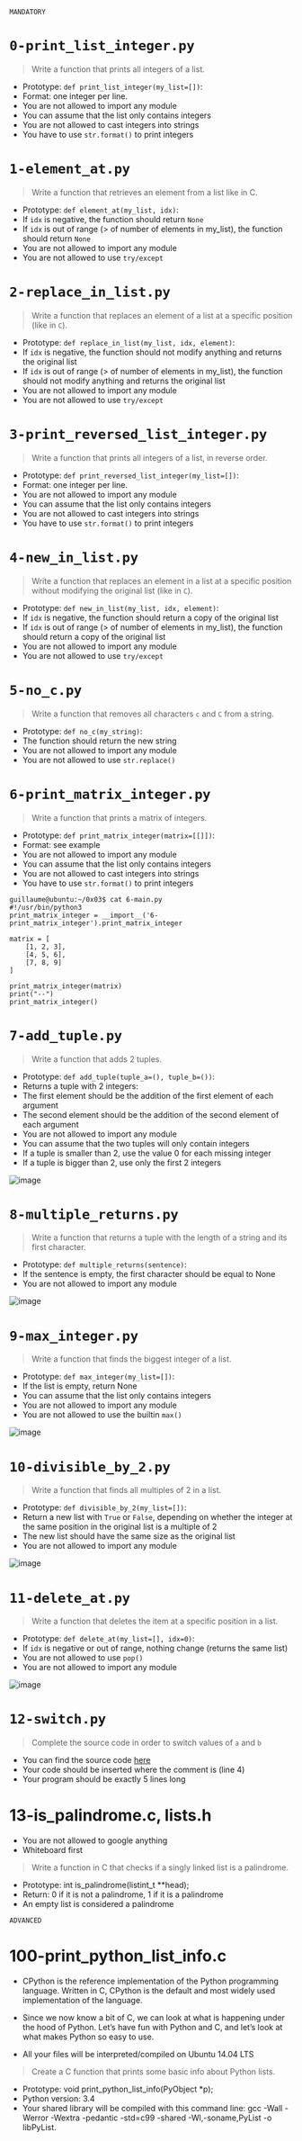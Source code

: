 
 ``` MANDATORY ```

# `0-print_list_integer.py`

> Write a function that prints all integers of a list.

- Prototype: `def print_list_integer(my_list=[])`:
- Format: one integer per line.
- You are not allowed to import any module
- You can assume that the list only contains integers
- You are not allowed to cast integers into strings
- You have to use `str.format()` to print integers

  
# `1-element_at.py`

> Write a function that retrieves an element from a list like in C.

- Prototype: `def element_at(my_list, idx)`:
- If `idx` is negative, the function should return `None`
- If `idx` is out of range (> of number of elements in my_list), the function should return `None`
- You are not allowed to import any module
- You are not allowed to use `try/except`

  
# `2-replace_in_list.py`

> Write a function that replaces an element of a list at a specific position (like in `C`).

- Prototype: `def replace_in_list(my_list, idx, element)`:
- If `idx` is negative, the function should not modify anything and returns the original list
- If `idx` is out of range (> of number of elements in my_list), the function should not modify anything and returns the original list
- You are not allowed to import any module
- You are not allowed to use `try/except`

  
# `3-print_reversed_list_integer.py`

> Write a function that prints all integers of a list, in reverse order.

- Prototype: `def print_reversed_list_integer(my_list=[])`:
- Format: one integer per line.
- You are not allowed to import any module
- You can assume that the list only contains integers
- You are not allowed to cast integers into strings
- You have to use `str.format()` to print integers

  
# `4-new_in_list.py`

> Write a function that replaces an element in a list at a specific position without modifying the original list (like in `C`).

- Prototype: `def new_in_list(my_list, idx, element)`:
- If `idx` is negative, the function should return a copy of the original list
- If `idx` is out of range (> of number of elements in my_list), the function should return a copy of the original list
- You are not allowed to import any module
- You are not allowed to use `try/except`

  
# `5-no_c.py`

> Write a function that removes all characters `c` and `C` from a string.

- Prototype: `def no_c(my_string)`:
- The function should return the new string
- You are not allowed to import any module
- You are not allowed to use `str.replace()`

  
# `6-print_matrix_integer.py`

> Write a function that prints a matrix of integers.

- Prototype: `def print_matrix_integer(matrix=[[]])`:
- Format: see example
- You are not allowed to import any module
- You can assume that the list only contains integers
- You are not allowed to cast integers into strings
- You have to use `str.format()` to print integers

```
guillaume@ubuntu:~/0x03$ cat 6-main.py
#!/usr/bin/python3
print_matrix_integer = __import__('6-print_matrix_integer').print_matrix_integer

matrix = [
    [1, 2, 3],
    [4, 5, 6],
    [7, 8, 9]
]

print_matrix_integer(matrix)
print("--")
print_matrix_integer()

```

  
# `7-add_tuple.py`

> Write a function that adds 2 tuples.

- Prototype: `def add_tuple(tuple_a=(), tuple_b=())`:
- Returns a tuple with 2 integers:
- The first element should be the addition of the first element of each argument
- The second element should be the addition of the second element of each argument
- You are not allowed to import any module
- You can assume that the two tuples will only contain integers
- If a tuple is smaller than 2, use the value 0 for each missing integer
- If a tuple is bigger than 2, use only the first 2 integers

![image](https://github.com/richie-omondi/alx-higher_level_programming/assets/69873039/756b8590-9a4c-4cf5-a559-257b03cbf46f)

# `8-multiple_returns.py`

> Write a function that returns a tuple with the length of a string and its first character.

- Prototype: `def multiple_returns(sentence)`:
- If the sentence is empty, the first character should be equal to None
- You are not allowed to import any module

![image](https://github.com/richie-omondi/alx-higher_level_programming/assets/69873039/666c9981-ba93-42a5-85af-a2df7d34691d)

# `9-max_integer.py`

> Write a function that finds the biggest integer of a list.

- Prototype: `def max_integer(my_list=[])`:
- If the list is empty, return None
- You can assume that the list only contains integers
- You are not allowed to import any module
- You are not allowed to use the builtin `max()`

![image](https://github.com/richie-omondi/alx-higher_level_programming/assets/69873039/a7264427-05db-4c62-9249-070dac7fe59e)
  
# `10-divisible_by_2.py`

> Write a function that finds all multiples of 2 in a list.

- Prototype: `def divisible_by_2(my_list=[])`:
- Return a new list with `True` or `False`, depending on whether the integer at the same position in the original list is a multiple of 2
- The new list should have the same size as the original list
- You are not allowed to import any module

![image](https://github.com/richie-omondi/alx-higher_level_programming/assets/69873039/269ebc7e-41b0-480f-ad1c-ac2b55578145)
  
# `11-delete_at.py`

> Write a function that deletes the item at a specific position in a list.

- Prototype: `def delete_at(my_list=[], idx=0)`:
- If `idx` is negative or out of range, nothing change (returns the same list)
- You are not allowed to use `pop()`
- You are not allowed to import any module

![image](https://github.com/richie-omondi/alx-higher_level_programming/assets/69873039/4fce7c89-bdef-4e60-859f-06f961a2bbe3)
  
# `12-switch.py`

> Complete the source code in order to switch values of `a` and `b`

- You can find the source code [here](https://alx-intranet.hbtn.io/rltoken/Iwhtw8ZaGLN7TIzodKGnYA)
- Your code should be inserted where the comment is (line 4)
- Your program should be exactly 5 lines long

  
# 13-is_palindrome.c, lists.h

- You are not allowed to google anything
- Whiteboard first
> Write a function in C that checks if a singly linked list is a palindrome.

- Prototype: int is_palindrome(listint_t **head);
- Return: 0 if it is not a palindrome, 1 if it is a palindrome
- An empty list is considered a palindrome

  
``` ADVANCED ```


# 100-print_python_list_info.c

- CPython is the reference implementation of the Python programming language. Written in C, CPython is the default and most widely used implementation of the language.
- Since we now know a bit of C, we can look at what is happening under the hood of Python. Let’s have fun with Python and C, and let’s look at what makes Python so easy to use.

- All your files will be interpreted/compiled on Ubuntu 14.04 LTS


> Create a C function that prints some basic info about Python lists.

- Prototype: void print_python_list_info(PyObject *p);
- Python version: 3.4
- Your shared library will be compiled with this command line: gcc -Wall -Werror -Wextra -pedantic -std=c99 -shared -Wl,-soname,PyList -o libPyList.
